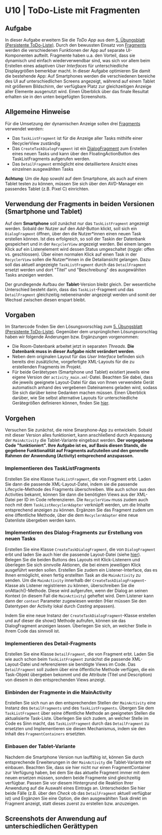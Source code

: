 # U10 | ToDo-Liste mit Fragmenten

## Aufgabe

In dieser Aufgabe erweitern Sie die _ToDo App_ aus dem [5. Übungsblatt (Persistente ToDo-Liste)](https://android-regensburg.github.io/AssignmentViewer/index.html#Android-Regensburg/U05-Persistente-ToDo-Liste). Durch den bewussten Einsatz von [Fragments](https://developer.android.com/guide/fragments) werden die verschiedenen Funktionen der App auf separate UI-Komponenten aufteilt. Fragmente haben u.a. den Vorteil, dass sie dynamisch und einfach wiederverwendbar sind, was sich vor allem beim Erstellen eines adaptiven _User Interfaces_ für unterschiedliche Displaygrößen bemerkbar macht. In dieser Aufgabe optimieren Sie damit die bestehende App: Auf Smartphones werden die verschiedenen bereiche des UI auf unterschiedlichen Screens angezeigt, während auf einem Tablet mit größerem Bildschirm, der verfügbare Platz zur gleichzeitigen Anzeige aller Elemente ausgenutzt wird. Einen Überblick über das finale Resultat erhalten sie in den unten beigefügten Screenshots.

## Allgemeine Hinweise

Für die Umsetzung der dynamischen Anzeige sollen drei [Fragments](https://developer.android.com/guide/components/fragments) verwendet werden:

- Das `TaskListFragment` ist für die Anzeige aller Tasks mithilfe einer RecyclerView zuständig
- Das `CreateTaskDialogFragment` ist ein [DialogFragment](https://developer.android.com/guide/fragments/dialogs) zum Erstellen eines neuen Tasks und kann über den FloatingActionButton des TaskListFragments aufgerufen werden.  
- Das `DetailFragment` ermöglicht eine detailliertere Ansicht eines einzelnen ausgewählten Tasks

**Achtung**: Um die App sowohl auf dem Smartphone, als auch auf einem Tablet testen zu können, müssen Sie sich über den AVD-Manager ein passendes Tablet (z.B. Pixel C) einrichten. 

## Verwendung der Fragments in beiden Versionen (Smartphone und Tablet)
Auf dem **Smartphone** soll zunächst nur das `TaskListFragment` angezeigt werden. Sobald der Nutzer auf den _Add_-Button klickt, soll sich ein `DialogFragment` öffnen, über den die Nutzer\*innen einen neuen Task erstellen können. Ist dies erfolgreich, so soll der Taskin der Datenbank gespeichert und in der `RecyclerView` angezeigt werden. Bei einem langen Klick auf ein Listenelement wird dessen Status umgeschaltet (_toggle_: offen vs. geschlossen). Über einen normalen Klick auf einen Task in der `RecyclerView` sollen die Nutzer\*innen in die Detailansicht gelangen. Dazu soll das aktuell angezeigte `TaskListFragment` durch das `DetailFragment` ersetzt werden und dort "Titel" und "Beschreibung" des ausgewählten Tasks anzeigen werden. 

Der grundlegende Aufbau der **Tablet**-Version bleibt gleich. Der wesentliche Unterschied besteht darin, dass das `TaskList`-Fragment und das `DetailFragment` gleichzeitig nebeneinander angezeigt werden und somit der Wechsel zwischen diesen erspart bleibt. 

## Vorgaben
Im Startercode finden Sie den Lösungsvorschlag zum [5. Übungsblatt (Persistente ToDo-Liste)](https://android-regensburg.github.io/AssignmentViewer/index.html#Android-Regensburg/U05-Persistente-ToDo-Liste). Gegenüber dem ursprünglichen Lösungsvorschlag haben wir folgende Änderungen bzw. Ergänzungen vorgenommen:
- Die Room-Datenbank arbeitet jetzt in separaten _Threads_. **Die Datenbank muss in dieser Aufgabe nicht verändert werden**.
- Neben dem originalen Layout für das _User Interface_ befinden sich bereits drei zusätzliche, vorgefertigte XML-Layouts für die zu erstellenden Fragments im Projekt.
- Für beide Gerätetypen (Smartphone und Tablet) existiert jeweils eine eigene Version der `activity_main.xml`-Datei. Beachten Sie dabei, dass die jeweils geeignete Layout-Datei für das von Ihnen verwendete Gerät automatisch anhand des vergebenen Dateinamens geladen wird, sodass Sie sich darüber keine Gedanken machen müssen. Einen Überblick darüber, wie Sie selbst alternative Layouts für unterschiedliche Gerätegrößen definieren können, finden Sie [hier](https://developer.android.com/training/multiscreen/screensizes#alternative-layouts).

## Vorgehen
Versuchen Sie zunächst, die reine Smarphone-App zu entwickeln. Sobald mit dieser Version alles funktioniert, kann anschließend durch Anpassung der `MainActivity` die Tablet-Variante eingebaut werden. **Der vorgegebene Code "funktioniert". Ihre Aufgabe ist es, auf Basis diesen Stands, die gegebene Funktionalität auf Fragments aufzuteilen und den generelle Rahmen der Anwendung (Activity) entsprechend anzupassen.**

### Implementieren des TaskListFragments
Erstellen Sie eine Klasse `TaskListFragment`, die von Fragment erbt. Laden Sie dann die passende XML-Layout-Datei, indem sie die passende Lifecycle-Methode des Fragments überschreiben. Wie auch schon aus den Activities bekannt, können Sie dann die benötigten Views aus der XML-Datei per ID im Code referenzieren. Die `RecyclerView` muss zudem auch noch mit dem `TaskListRecyclerAdapter` verknüpft werden, um die Inhalte entsprechend anzeigen zu können. Ergänzen Sie das Fragment zudem um eine öffentliche Methode, über die dem `RecyclerAdapter` eine neue Datenliste übergeben werden kann.

### Implementieren des Dialog-Fragments zur Erstellung von neuen Tasks
Erstellen Sie eine Klasse `CreateTaskDialogFragment`, die von `DialogFragment` erbt und laden Sie auch hier die passende Layout-Datei (siehe [hier](https://developer.android.com/guide/fragments/dialogs#custom)). Belegen Sie die beiden Buttons des Layouts mit Klick-Listenern und überlegen Sie sich sinnvolle Aktionen, die bei einem jeweiligen Klick ausgeführt werden sollen. Erstellen Sie zudem ein Listener-Interface, das es Ihnen ermöglicht, einen fertig erstellten Task an die `MainActivity` zu senden. Um die `MainActivity` innerhalb der `CreateTaskDialogFragment`-Klasse als Listener registrieren zu können, überschreiben Sie die onAttach()-Methode. Diese wird aufgerufen, wenn der Dialog an seinen Kontext (in diesem Fall die `MainActivity`) geheftet wird. Dem Listener kann dann der `context` Parameter zugewiesen werden (Hier müssen Sie den Datentypen der Activity lokal durch _Casting_ anpassen). 

Indem Sie eine neue Instanz der `CreateTaskDialogFragment`-Klasse erstellen und auf dieser die show() Methode aufrufen, können sie das DialogFragment anzeigen lassen. Überlegen Sie sich, an welcher Stelle in ihrem Code das sinnvoll ist.

### Implementieren des Detail-Fragments
Erstellen Sie eine Klasse `DetailFragment`, die von Fragment erbt. Laden Sie wie auch schon beim `TaskListFragment` zunächst die passende XML-Layout-Datei und referenzieren sie benötigte Views im Code. Das `DetailFragment` soll zudem über eine öffentliche Methode verfügen, die ein Task-Objekt übergeben bekommt und die Attribute (Titel und Description) von diesem in den entsprechenden Views anzeigt. 

### Einbinden der Fragmente in die MainActivity
Erstellen Sie sich nun an den entsprechenden Stellen der `MainActivity` eine Instanz des `DetailFragments` und des `TaskListFragments`. Übergen Sie dem `TaskListFragment` über seine öffentliche Methode an geeigneten Stellen die aktualisierte Task-Liste.
Überlegen Sie sich zudem, an welcher Stelle im Code es Sinn macht, das `TaskListFragment` durch das `DetailFragment` zu ersetzten und Implementieren sie diesen Mechanismus, indem sie den Inhalt des `FragmentContainers` ersetzten.

### Einbauen der Tablet-Variante
Nachdem die Smartphone Version nun lauffähig ist, können Sie durch entsprechende Erweiterungen in der `MainActivity` die Tablet-Variante mit einbauen. Beachten Sie, dass sie hier nicht nur einen FragmentContainer zur Verfügung haben, bei dem Sie das aktuelle Fragment immer mit dem neuen ersetzen müssen, sondern beide Fragmente sind gleichzeitig verfügbar. Passen Sie vor diesem Hintergrund die Reaktion Ihrer Anwendung auf die Auswahl eines Eintrags an. Unterscheiden Sie hier beide Fälle (z.B. über den _Check_ ob das `DetailFragment` aktuell verfügbar ist) und Ergänzen Sie eine Option, die den ausgewählten Task direkt im Fragment anzeigt, statt dieses zuerst zu erstellen bzw. anzuzeigen.

## Screenshots der Anwendung auf unterschiedlichen Gerättypen
